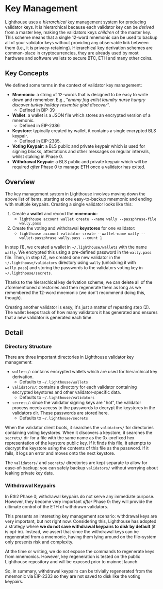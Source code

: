 # Key Management

Lighthouse uses a _hierarchical_ key management system for producing validator
keys. It is hierarchical because each validator key can be _derived_ from a
master key, making the validators keys _children_ of the master key. This
scheme means that a single 12-word mnemonic can be used to backup all of your
validator keys without providing any observable link between them (i.e., it is
privacy-retaining). Hierarchical key derivation schemes are common-place in
cryptocurrencies, they are already used by most hardware and software wallets
to secure BTC, ETH and many other coins.

## Key Concepts

We defined some terms in the context of validator key management:

- **Mnemonic**: a string of 12-words that is designed to be easy to write down
	and remember. E.g., _"enemy fog enlist laundry nurse hungry discover turkey holiday resemble glad discover"_.
	- Defined in BIP-39
- **Wallet**: a wallet is a JSON file which stores an
	encrypted version of a mnemonic.
	- Defined in EIP-2386
- **Keystore**: typically created by wallet, it contains a single encrypted BLS
	keypair.
	- Defined in EIP-2335.
- **Voting Keypair**: a BLS public and private keypair which is used for
	signing blocks, attestations and other messages on regular intervals,
	whilst staking in Phase 0.
- **Withdrawal Keypair**: a BLS public and private keypair which will be
	required _after_ Phase 0 to manage ETH once a validator has exited.

## Overview

The key management system in Lighthouse involves moving down the above list of
items, starting at one easy-to-backup mnemonic and ending with multiple
keypairs. Creating a single validator looks like this:

1. Create a **wallet** and record the **mnemonic**:
    - `lighthouse account wallet create --name wally --passphrase-file wally.pass`
1. Create the voting and withdrawal **keystores** for one validator:
	- `lighthouse account validator create --wallet-name wally --wallet-passphrase wally.pass --count 1`


In step (1), we created a wallet in `~/.lighthouse/wallets` with the name
`wally`. We encrypted this using a pre-defined password in the
`wally.pass` file. Then, in step (2), we created one new validator in the
`~/.lighthouse/validators` directory using `wally` (unlocking it with
`wally.pass`) and storing the passwords to the validators voting key in
`~/.lighthouse/secrets`.

Thanks to the hierarchical key derivation scheme, we can delete all of the
aforementioned directories and then regenerate them as long as we remembered
the 12-word mnemonic (we don't recommend doing this, though).

Creating another validator is easy, it's just a matter of repeating step (2).
The wallet keeps track of how many validators it has generated and ensures that
a new validator is generated each time.

## Detail

### Directory Structure

There are three important directories in Lighthouse validator key management:

- `wallets/`: contains encrypted wallets which are used for hierarchical
	key derivation.
	- Defaults to `~/.lighthouse/wallets`
- `validators/`: contains a directory for each validator containing
	encrypted keystores and other validator-specific data.
	- Defaults to `~/.lighthouse/validators`
- `secrets/`: since the validator signing keys are "hot", the validator process
	needs access to the passwords to decrypt the keystores in the validators
	dir. These passwords are stored here.
	- Defaults to `~/.lighthouse/secrets`

When the validator client boots, it searches the `validators/` for directories
containing voting keystores. When it discovers a keystore, it searches the
`secrets/` dir for a file with the same name as the 0x-prefixed hex
representation of the keystore public key. If it finds this file, it attempts
to decrypt the keystore using the contents of this file as the password. If it
fails, it logs an error and moves onto the next keystore.

The `validators/` and `secrets/` directories are kept separate to allow for
ease-of-backup; you can safely backup `validators/` without worrying about
leaking private key data.

### Withdrawal Keypairs

In Eth2 Phase 0, withdrawal keypairs do not serve any immediate purpose.
However, they become very important _after_ Phase 0: they will provide the
ultimate control of the ETH of withdrawn validators.

This presents an interesting key management scenario: withdrawal keys are very
important, but not right now. Considering this, Lighthouse has adopted a
strategy where **we do not save withdrawal keypairs to disk by default** (it is
opt-in). Instead, we assert that since the withdrawal keys can be regenerated
from a mnemonic, having them lying around on the file-system only presents risk
and complexity.

At the time or writing, we do not expose the commands to regenerate keys from
mnemonics. However, key regeneration is tested on the public Lighthouse
repository and will be exposed prior to mainnet launch.

So, in summary, withdrawal keypairs can be trivially regenerated from the
mnemonic via EIP-2333 so they are not saved to disk like the voting keypairs.
